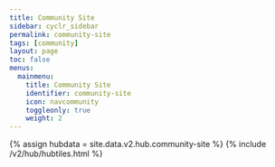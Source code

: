 ```yaml
---
title: Community Site
sidebar: cyclr_sidebar
permalink: community-site
tags: [community]
layout: page
toc: false
menus:
  mainmenu:
    title: Community Site
    identifier: community-site
    icon: navcommunity
    toggleonly: true
    weight: 2
---
```

{% assign hubdata = site.data.v2.hub.community-site %}
{% include /v2/hub/hubtiles.html %}
